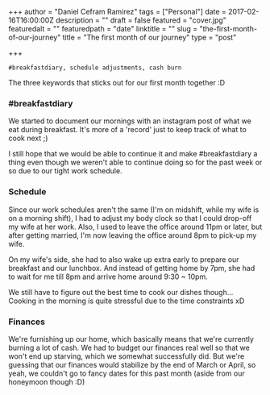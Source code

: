 +++
author = "Daniel Cefram Ramirez"
tags = ["Personal"]
date = 2017-02-16T16:00:00Z
description = ""
draft = false
featured = "cover.jpg"
featuredalt = ""
featuredpath = "date"
linktitle = ""
slug = "the-first-month-of-our-journey"
title = "The first month of our journey"
type = "post"

+++

`#breakfastdiary, schedule adjustments, cash burn`

The three keywords that sticks out for our first month together :D

### \#breakfastdiary

We started to document our mornings with an instagram post of what we eat during breakfast. It's more of a 'record' just to keep track of what to cook next ;)

I still hope that we would be able to continue it and make #breakfastdiary a thing even though we weren't able to continue doing so for the past week or so due to our tight work schedule.

### Schedule

Since our work schedules aren't the same (I'm on midshift, while my wife is on a morning shift), I had to adjust my body clock so that I could drop-off my wife at her work. Also, I used to leave the office around 11pm or later, but after getting married, I'm now leaving the office around 8pm to pick-up my wife.

On my wife's side, she had to also wake up extra early to prepare our breakfast and our lunchbox. And instead of getting home by 7pm, she had to wait for me till 8pm and arrive home around 9:30 ~ 10pm.

We still have to figure out the best time to cook our dishes though... Cooking in the morning is quite stressful due to the time constraints xD

### Finances

We're furnishing up our home, which basically means that we're currently burning a lot of cash. We had to budget our finances real well so that we won't end up starving, which we somewhat successfully did. But we're guessing that our finances would stabilize by the end of March or April, so yeah, we couldn't go to fancy dates for this past month (aside from our honeymoon though :D)